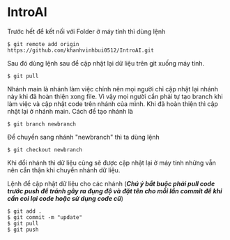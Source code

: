 # IntroAI
Trước hết để kết nối với Folder ở máy tính thì dùng lệnh 
```
$ git remote add origin https://github.com/khanhvinhbui0512/IntroAI.git
```
Sau đó dùng lệnh sau để cập nhật lại dữ liệu trên git xuống máy tính. 
```
$ git pull
```
Nhánh main là nhánh làm việc chính nên mọi người chỉ cập nhật lại nhánh này khi đã hoàn thiện xong file. Vì vậy mọi người cần phải tự tạo branch khi làm việc và cập nhật code trên nhánh của mình. Khi đã hoàn thiện thì cập nhật lại ở nhánh main. Cách để tạo nhánh là
```
$ git branch newbranch
```
Để chuyển sang nhánh "newbranch" thì ta dùng lệnh 
```
$ git checkout newbranch
```
Khi đổi nhánh thì dữ liệu cũng sẽ được cập nhật lại ở máy tính những vẫn nên cẩn thận khi chuyển nhánh dữ liệu.

Lệnh để cập nhật dữ liệu cho các nhánh (***Chú ý bắt buộc phải pull code trước push để tránh gây ra đụng độ và đặt tên cho mỗi lần commit để khi cần coi lại code hoặc sử dụng code cũ***) 
```
$ git add .
$ git commit -m "update" 
$ git pull
$ git push 
```